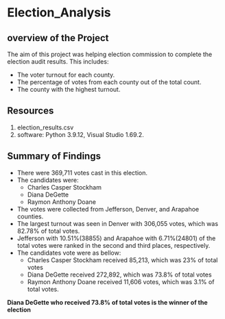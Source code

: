 # Election_Analysis
## overview of the Project
The aim of this project was helping election commission to complete the election audit results. This includes:
* The voter turnout for each county.
* The percentage of votes from each county out of the total count.
* The county with the highest turnout.
## Resources
1. election_results.csv
2. software: Python 3.9.12, Visual Studio 1.69.2. 
## Summary of Findings
* There were 369,711 votes cast in this election.
* The candidates were:
    - Charles Casper Stockham
    - Diana DeGette
    - Raymon Anthony Doane
* The votes were collected from Jefferson, Denver, and Arapahoe counties.
* The largest turnout was seen in Denver with 306,055 votes, which was 82.78% of total votes.
* Jefferson with 10.51%(38855) and Arapahoe with 6.71%(24801) of the total votes were ranked in the second and third places, respectively.
* The candidates vote were as bellow:
    - Charles Casper Stockham received 85,213, which was 23% of total votes
    - Diana DeGette received 272,892, which was 73.8% of total votes
    - Raymon Anthony Doane received 11,606 votes, which was 3.1% of total votes.


**Diana DeGette who received 73.8% of total votes is the winner of the election** 

